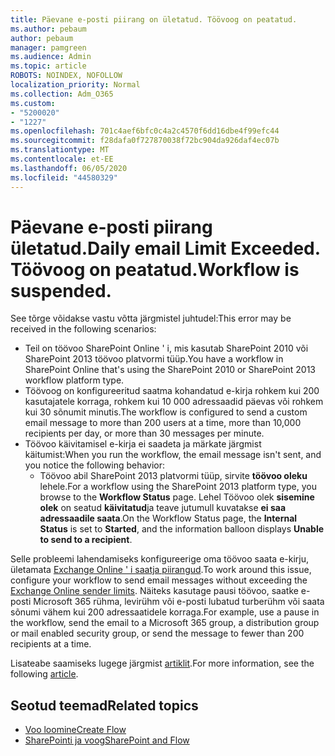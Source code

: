 ```yaml
---
title: Päevane e-posti piirang on ületatud. Töövoog on peatatud.
ms.author: pebaum
author: pebaum
manager: pamgreen
ms.audience: Admin
ms.topic: article
ROBOTS: NOINDEX, NOFOLLOW
localization_priority: Normal
ms.collection: Adm_O365
ms.custom:
- "5200020"
- "1227"
ms.openlocfilehash: 701c4aef6bfc0c4a2c4570f6dd16dbe4f99efc44
ms.sourcegitcommit: f28dafa0f727870038f72bc904da926daf4ec07b
ms.translationtype: MT
ms.contentlocale: et-EE
ms.lasthandoff: 06/05/2020
ms.locfileid: "44580329"
---
```

# <a name="daily-email-limit-exceeded-workflow-is-suspended"></a><span data-ttu-id="f97c5-103">Päevane e-posti piirang ületatud.</span><span class="sxs-lookup"><span data-stu-id="f97c5-103">Daily email Limit Exceeded.</span></span> <span data-ttu-id="f97c5-104">Töövoog on peatatud.</span><span class="sxs-lookup"><span data-stu-id="f97c5-104">Workflow is suspended.</span></span>

<span data-ttu-id="f97c5-105">See tõrge võidakse vastu võtta järgmistel juhtudel:</span><span class="sxs-lookup"><span data-stu-id="f97c5-105">This error may be received in the following scenarios:</span></span>

- <span data-ttu-id="f97c5-106">Teil on töövoo SharePoint Online ' i, mis kasutab SharePoint 2010 või SharePoint 2013 töövoo platvormi tüüp.</span><span class="sxs-lookup"><span data-stu-id="f97c5-106">You have a workflow in SharePoint Online that's using the SharePoint 2010 or SharePoint 2013 workflow platform type.</span></span>
- <span data-ttu-id="f97c5-107">Töövoog on konfigureeritud saatma kohandatud e-kirja rohkem kui 200 kasutajatele korraga, rohkem kui 10 000 adressaadid päevas või rohkem kui 30 sõnumit minutis.</span><span class="sxs-lookup"><span data-stu-id="f97c5-107">The workflow is configured to send a custom email message to more than 200 users at a time, more than 10,000 recipients per day, or more than 30 messages per minute.</span></span>
- <span data-ttu-id="f97c5-108">Töövoo käivitamisel e-kirja ei saadeta ja märkate järgmist käitumist:</span><span class="sxs-lookup"><span data-stu-id="f97c5-108">When you run the workflow, the email message isn't sent, and you notice the following behavior:</span></span>
    - <span data-ttu-id="f97c5-109">Töövoo abil SharePoint 2013 platvormi tüüp, sirvite **töövoo oleku** lehele.</span><span class="sxs-lookup"><span data-stu-id="f97c5-109">For a workflow using the SharePoint 2013 platform type, you browse to the **Workflow Status** page.</span></span> <span data-ttu-id="f97c5-110">Lehel Töövoo olek **sisemine olek** on seatud **käivitatud**ja teave jutumull kuvatakse **ei saa adressaadile saata**.</span><span class="sxs-lookup"><span data-stu-id="f97c5-110">On the Workflow Status page, the **Internal Status** is set to **Started**, and the information balloon displays **Unable to send to a recipient**.</span></span>

<span data-ttu-id="f97c5-111">Selle probleemi lahendamiseks konfigureerige oma töövoo saata e-kirju, ületamata [Exchange Online ' i saatja piirangud](https://docs.microsoft.com/office365/servicedescriptions/exchange-online-service-description/exchange-online-limits#recipientlimits).</span><span class="sxs-lookup"><span data-stu-id="f97c5-111">To work around this issue, configure your workflow to send email messages without exceeding the [Exchange Online sender limits](https://docs.microsoft.com/office365/servicedescriptions/exchange-online-service-description/exchange-online-limits#recipientlimits).</span></span> <span data-ttu-id="f97c5-112">Näiteks kasutage pausi töövoo, saatke e-posti Microsoft 365 rühma, levirühm või e-posti lubatud turberühm või saata sõnumi vähem kui 200 adressaatidele korraga.</span><span class="sxs-lookup"><span data-stu-id="f97c5-112">For example, use a pause in the workflow, send the email to a Microsoft 365 group, a distribution group or mail enabled security group, or send the message to fewer than 200 recipients at a time.</span></span>


<span data-ttu-id="f97c5-113">Lisateabe saamiseks lugege järgmist [artiklit](https://support.microsoft.com/help/3150442/daily-email-limit-has-exceeded-and-your-workflow-has-been-suspended-or).</span><span class="sxs-lookup"><span data-stu-id="f97c5-113">For more information, see the following [article](https://support.microsoft.com/help/3150442/daily-email-limit-has-exceeded-and-your-workflow-has-been-suspended-or).</span></span>

## <a name="related-topics"></a><span data-ttu-id="f97c5-114">Seotud teemad</span><span class="sxs-lookup"><span data-stu-id="f97c5-114">Related topics</span></span>
- [<span data-ttu-id="f97c5-115">Voo loomine</span><span class="sxs-lookup"><span data-stu-id="f97c5-115">Create Flow</span></span>](https://support.office.com/article/Create-a-flow-for-a-list-or-library-in-SharePoint-Online-or-OneDrive-for-Business-a9c3e03b-0654-46af-a254-20252e580d01) 
- [<span data-ttu-id="f97c5-116">SharePointi ja voog</span><span class="sxs-lookup"><span data-stu-id="f97c5-116">SharePoint and Flow</span></span>](https://flow.microsoft.com/blog/sharepoint-and-flow/) 